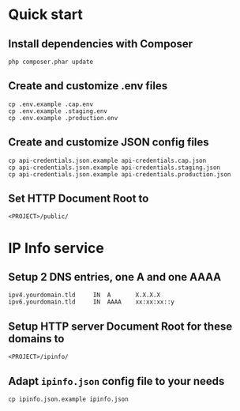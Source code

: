 # Quick start

## Install dependencies with Composer
```shell
php composer.phar update
```

## Create and customize .env files
```shell
cp .env.example .cap.env
cp .env.example .staging.env 
cp .env.example .production.env  
```

## Create and customize JSON config files
```shell
cp api-credentials.json.example api-credentials.cap.json
cp api-credentials.json.example api-credentials.staging.json
cp api-credentials.json.example api-credentials.production.json
```

## Set HTTP Document Root to
```
<PROJECT>/public/
```

# IP Info service
## Setup 2 DNS entries, one A and one AAAA
```
ipv4.yourdomain.tld     IN  A       X.X.X.X
ipv6.yourdomain.tld     IN  AAAA    xx:xx:xx::y
```
## Setup HTTP server Document Root for these domains to 
```
<PROJECT>/ipinfo/
```
## Adapt `ipinfo.json` config file to your needs
```shell
cp ipinfo.json.example ipinfo.json
```